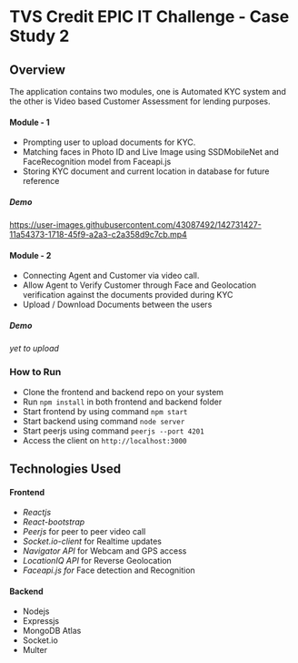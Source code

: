 # TVS Credit EPIC IT Challenge - Case Study 2

## Overview
The application contains two modules, one is Automated KYC system and the other is Video based Customer Assessment for lending purposes.


#### Module - 1
- Prompting user to upload documents for KYC.
- Matching faces in Photo ID and Live Image using SSDMobileNet and FaceRecognition model from Faceapi.js
- Storing KYC document and current location in database for future reference

##### Demo
https://user-images.githubusercontent.com/43087492/142731427-11a54373-1718-45f9-a2a3-c2a358d9c7cb.mp4


#### Module - 2
- Connecting Agent and Customer via video call. 
- Allow Agent to Verify Customer through Face and Geolocation verification against the documents provided during KYC
- Upload / Download Documents between the users


##### Demo
*yet to upload*


### How to Run
- Clone the frontend and backend repo on your system
- Run ```npm install``` in both frontend and backend folder
- Start frontend by using command ```npm start```
- Start backend using command ```node server```
- Start peerjs using command ```peerjs --port 4201```
- Access the client on ```http://localhost:3000```


## Technologies Used

#### Frontend
- *Reactjs*
- *React-bootstrap*
- *Peerjs* for peer to peer video call
- *Socket.io-client* for Realtime updates
- *Navigator API* for Webcam and GPS access
- *LocationIQ API* for Reverse Geolocation
- *Faceapi.js for* Face detection and Recognition

#### Backend
- Nodejs
- Expressjs
- MongoDB Atlas
- Socket.io
- Multer
